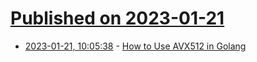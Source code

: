 # [Published on 2023-01-21](index.md)

* [2023-01-21, 10:05:38](https://news.ycombinator.com/item?id=34465297) - [How to Use AVX512 in Golang](https://gorse.io/posts/avx512-in-golang.html)
